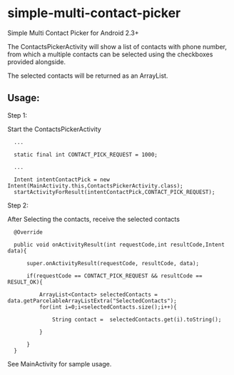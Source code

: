 # simple-multi-contact-picker
Simple Multi Contact Picker for Android 2.3+

The ContactsPickerActivity will show a list of contacts with phone number, from which a multiple contacts can be selected using the checkboxes provided alongside. 

The selected contacts will be returned as an ArrayList.

<h2>Usage:</h2>

Step 1:

Start the ContactsPickerActivity

```
  ...
  
  static final int CONTACT_PICK_REQUEST = 1000;
  
  ...
  
  Intent intentContactPick = new Intent(MainActivity.this,ContactsPickerActivity.class);
  startActivityForResult(intentContactPick,CONTACT_PICK_REQUEST);
```

Step 2:

After Selecting the contacts, receive the selected contacts

```
  @Override

  public void onActivityResult(int requestCode,int resultCode,Intent data){
      
      super.onActivityResult(requestCode, resultCode, data);
  
      if(requestCode == CONTACT_PICK_REQUEST && resultCode == RESULT_OK){
  
          ArrayList<Contact> selectedContacts = data.getParcelableArrayListExtra("SelectedContacts");
          for(int i=0;i<selectedContacts.size();i++){
  
              String contact =  selectedContacts.get(i).toString();

          }

      }
  }

```

See MainActivity for sample usage.
